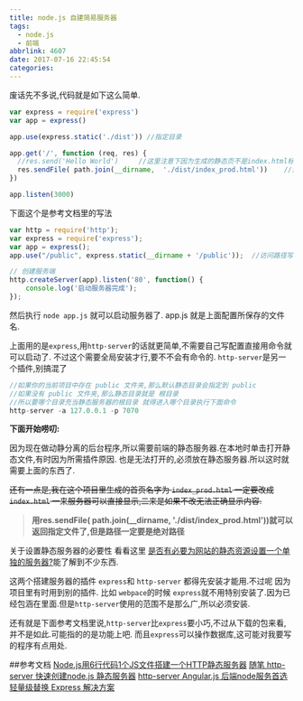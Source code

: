 ```yaml
---
title: node.js 自建简易服务器
tags:
  - node.js
  - 前端
abbrlink: 4607
date: 2017-07-16 22:45:54
categories:
---
```

废话先不多说,代码就是如下这么简单.

```js
var express = require('express')
var app = express()

app.use(express.static('./dist')) //指定目录

app.get('/', function (req, res) {
  //res.send('Hello World')     //这里注意下因为生成的静态页不是index.html标准名称 所以不会显示
  res.sendFile( path.join(__dirname,  './dist/index_prod.html'))    //这是返回静态页,注意啊一定要绝对路径
})

app.listen(3000)

```

<!--more-->

下面这个是参考文档里的写法
```js
var http = require('http');
var express = require('express');
var app = express();
app.use("/public", express.static(__dirname + '/public'));  //访问路径写到一起了

// 创建服务端
http.createServer(app).listen('80', function() {
	console.log('启动服务器完成');
});
```

然后执行 `node app.js` 就可以启动服务器了. app.js 就是上面配置所保存的文件名.

<!--more-->

上面用的是`express`,用`http-server`的话就更简单,不需要自己写配置直接用命令就可以启动了.
不过这个需要全局安装才行,要不不会有命令的.
`http-server`是另一个插件,别搞混了

```js
//如果你的当前项目中存在 public 文件夹,那么默认静态目录会指定到 public
//如果没有 public 文件夹,那么静态目录就是 根目录
//所以要哪个目录充当静态服务器的根目录 就得进入哪个目录执行下面命令
http-server -a 127.0.0.1 -p 7070  
```


**下面开始唠叨:**

因为现在做动静分离的后台程序,所以需要前端的静态服务器.在本地时单击打开静态文件,有时因为所需插件原因.
也是无法打开的,必须放在静态服务器.所以这时就需要上面的东西了.

~~还有一点是,我在这个项目里生成的首页名字为 `index_prod.html` 一定要改成 `index.html` 一来服务器可以直接显示,二来是如果不改无法正确显示内容.~~  
>**用res.sendFile( path.join(__dirname,  './dist/index_prod.html'))就可以返回指定文件了,但是路径一定要是绝对路径**

关于设置静态服务器的必要性 看看这里 [是否有必要为网站的静态资源设置一个单独的服务器?](https://segmentfault.com/q/1010000004050694?_ea=470962)能了解到不少东西.

这两个搭建服务器的插件 `express`和 `http-server` 都得先安装才能用.不过呢 因为项目里有时用到别的插件.
比如 `webpace`的时候 `express`就不用特别安装了.因为已经包涵在里面.但是`http-server`使用的范围不是那么广,所以必须安装.

还有就是下面参考文档里说,`http-server`比`express`要小巧,不过从下载的包来看,并不是如此.可能指的的是功能上吧. 而且`express`可以操作数据库,这可能对我要写的程序有点用处.


##参考文档
[Node.js用6行代码1个JS文件搭建一个HTTP静态服务器](https://my.oschina.net/obullxl/blog/163049)
[随笔 http-server 快速创建node.js 静态服务器](http://yijiebuyi.com/blog/b0f6ddc56be457e13879a3ad105f561b.html)
[http-server Angular.js 后端node服务首选 轻量级替换 Express 解决方案](http://yijiebuyi.com/blog/359ff66c69934c178dfa8baa32427aef.html)
